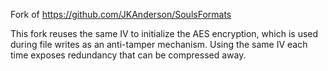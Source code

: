 Fork of https://github.com/JKAnderson/SoulsFormats

This fork reuses the same IV to initialize the AES encryption, which is used during file writes as an anti-tamper mechanism. Using the same IV each time exposes redundancy that can be compressed away.